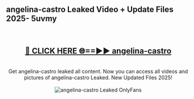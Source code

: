 <h2>angelina-castro Leaked Video + Update Files 2025- 5uvmy</h2>
<br>
<div align="center">
<h2><a href="https://libra.edu.pl?angelina-castro" rel="nofollow">🔴 CLICK HERE 🌐==►► angelina-castro</a></h2>
<br>
Get angelina-castro leaked all content. Now you can access all videos and pictures of angelina-castro Leaked. New Updated Files 2025!
<br>
<br>
<a href="https://libra.edu.pl?angelina-castro" rel="nofollow" data-target="animated-image.originalLink"><img src="https://i.ibb.co.com/WyWwxjT/player-gif2.gif" alt="angelina-castro Leaked OnlyFans" style="max-width: 100%; display: inline-block;" data-target="animated-image.originalImage"></a>
</div>
<br>